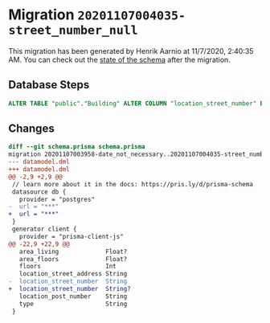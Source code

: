 # Migration `20201107004035-street_number_null`

This migration has been generated by Henrik Aarnio at 11/7/2020, 2:40:35 AM.
You can check out the [state of the schema](./schema.prisma) after the migration.

## Database Steps

```sql
ALTER TABLE "public"."Building" ALTER COLUMN "location_street_number" DROP NOT NULL
```

## Changes

```diff
diff --git schema.prisma schema.prisma
migration 20201107003958-date_not_necessary..20201107004035-street_number_null
--- datamodel.dml
+++ datamodel.dml
@@ -2,9 +2,9 @@
 // learn more about it in the docs: https://pris.ly/d/prisma-schema
 datasource db {
   provider = "postgres"
-  url = "***"
+  url = "***"
 }
 generator client {
   provider = "prisma-client-js"
@@ -22,9 +22,9 @@
   area_living             Float?
   area_floors             Float?
   floors                  Int
   location_street_address String
-  location_street_number  String
+  location_street_number  String?
   location_post_number    String
   type                    String
 }
```


